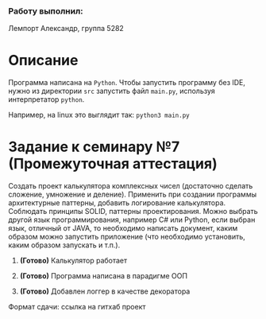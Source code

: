 

### Работу выполнил:
Лемпорт Александр, 
группа 5282

# Описание

Программа написана на ``Python``. Чтобы запустить программу без IDE, нужно из директории ``src`` запустить файл ``main.py``, используя интерпретатор ``python``.

Например, на linux это выглядит так:
`` python3 main.py  ``



# Задание к семинару №7 (Промежуточная аттестация)

Создать проект калькулятора комплексных чисел (достаточно сделать сложение, умножение и деление).
Применить при создании программы архитектурные паттерны, добавить логирование калькулятора.
Соблюдать принципы SOLID, паттерны проектирования.
Можно выбрать другой язык программирования, например C# или Python, если выбран язык, отличный от JAVA, то необходимо написать документ, каким образом можно запустить приложение (что необходимо установить, каким образом запускать и т.п.).

1. **(Готово)** Калькулятор работает

2. **(Готово)** Программа написана в парадигме ООП

3. **(Готово)** Добавлен логгер в качестве декоратора

Формат сдачи: ссылка на гитхаб проект